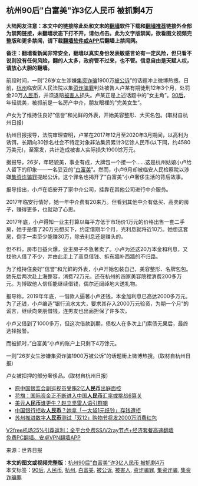  <h2>杭州90后"白富美"诈3亿人民币 被抓剩4万</h2> <p class="notice"><b>大陆网友注意：本文中的链接除此处和文末的<a href="https://github.com/bannedbook/fanqiang" >翻墙</a>软件下载和<a href="https://github.com/killgcd/justmysocks/blob/master/README.md">翻墙推荐</a>链接外全部为禁网链接，未翻墙状态下打不开，请勿点击。此为文字版禁闻，欲看图文视频完整版和更多禁闻，请下载<a href="https://github.com/bannedbook/fanqiang">翻墙软件或APP</a>后翻墙上禁闻网。</p><p>备注：翻墙看新闻非常安全，翻墙以真实身份发表敏感言论有一定风险，但只看不说则没有任何风险，翻的人太多，政府管不过来，也不管。信息自由是天赋人权，请放心大胆的翻墙。</b></p>  <div class="entry"> <p>前段时间，一则&#8221;26岁女生涉嫌<a href="https://www.bannedbook.org/bnews/tag/%E9%9B%86%E8%B5%84%E8%AF%88%E9%AA%97/" class="st_tag internal_tag" rel="tag" title="标签 集资诈骗 下的日志">集资诈骗</a>1900万<a href="https://www.bannedbook.org/bnews/tag/%E8%A2%AB%E5%85%AC%E8%AF%89/" class="st_tag internal_tag" rel="tag" title="标签 被公诉 下的日志">被公诉</a>&#8221;的话题冲上微博热搜。日前，<a href="https://www.bannedbook.org/bnews/tag/%e6%9d%ad%e5%b7%9e/" class="st_tag internal_tag" rel="tag" title="标签 杭州 下的日志">杭州</a>临安区人民法院以集<a href="https://www.bannedbook.org/bnews/tag/%E8%B5%84%E8%AF%88%E9%AA%97%E7%BD%AA/" class="st_tag internal_tag" rel="tag" title="标签 资诈骗罪 下的日志">资诈骗罪</a>判处被告人卢某有期徒刑12年3个月，处罚金20万<a href="https://www.bannedbook.org/bnews/tag/%e4%ba%ba%e6%b0%91%e5%b8%81/" class="st_tag internal_tag" rel="tag" title="标签 人民币 下的日志">人民币</a>，并须退赔<a href="https://www.bannedbook.org/bnews/tag/%E8%A2%AB%E5%AE%B3%E4%BA%BA/" class="st_tag internal_tag" rel="tag" title="标签 被害人 下的日志">被害人</a>损失。卢某正是上述话题中的&#8221;女主角&#8221;。<a href="https://www.bannedbook.org/bnews/tag/90%e5%90%8e/" class="st_tag internal_tag" rel="tag" title="标签 90后 下的日志">90后</a>，年轻貌美，被抓前是一名房产中介，朋友眼裡的&#8221;完美女生&#8221;。</p> <p>卢女为了维持住良好&#8221;信誉&#8221;和光鲜的外表，开始美容整形、大买名包。(取材自杭州日报)</p> <p>杭州日报报导，法院审理查明，卢某在2017年12月至2020年3月期间，以高利为诱饵，长期向30馀名社会不特定对象非法集资累计3亿馀人民币(以下同，约4580万美元)，至案发，共计造成被害人实际损失1900馀万元。</p> <p>据报导，26岁，年轻貌美，事业有成，大牌包一个接一个……这是杭州姑娘小卢给人留下的印象——一名妥妥的&#8221;<a href="https://www.bannedbook.org/bnews/tag/%e7%99%bd%e5%af%8c%e7%be%8e/" class="st_tag internal_tag" rel="tag" title="标签 白富美 下的日志">白富美</a>&#8221;。然而，小卢9月却被临安人民检察院以涉嫌<a href="https://www.bannedbook.org/bnews/tag/%e9%9b%86%e8%b5%84%e8%af%88%e9%aa%97%e7%bd%aa/" class="st_tag internal_tag" rel="tag" title="标签 集资诈骗罪 下的日志">集资诈骗罪</a>提起公诉。这个罪名也揭开了&#8221;白富美&#8221;小卢奢侈生活的背后故事。</p> <p>报导指出，小卢在临安开了家中介公司，挂靠在其他公司进行中介服务。</p>  <p>2017年临安行情好，她一年中介费有20来万。但看到其他中介有低买、高卖的房子，赚得更多，也就动了心思。</p> <p>2017年底，小卢得知一业主打算以每平方低于市场价1万元的价格出售一套二手房，她于是借了20万元想买下，约定借期半个月，光利息就将近10万。她想这套房，倒手一卖至少能赚30万，除去利息还是赚头的。</p> <p>但不料，房市日益火爆，业主房子不急著卖了。小卢为还这20万本金和利息，又找他人借了不少，并由此走上了高息借钱、拆东牆补西牆的不归路。</p> <p>为了维持住良好&#8221;信誉&#8221;和光鲜的外表，小卢开始包装自己，美容整形、名牌包包。她先后两次赴上海整容，消费72万元，还在杭州的四家美容院裡消费200多万元。为博取他人信任能继续借钱，偶尔还阔绰地大送礼物。</p> <p>报导称，2019年年底，一借款人逼著小卢还钱，本金加利息已高达2000多万元。为了还钱，小卢编造&#8221;银行流水太大，要求其存入2000万元验资，为期一个月&#8221;的谎言，继续向亲朋借钱，连男友也出面担保了许多次。</p>  <p>小卢又借到了1000多万，但这次借款到期，债权人在多次上门索债无果后，最终选择报警。</p> <p>而被抓时，&#8221;白富美&#8221;小卢的账户上只剩下4万馀元。</p> <p>一则&#8221;26岁女生涉嫌集资诈骗1900万被公诉&#8221;的话题衝上微博热搜。(取材自杭州日报)</p> <p>卢女被扣押的部分奢侈品。(取材自杭州日报)</p> <ul class='op-related-articles' title='相关阅读'> <li><a href='https://www.bannedbook.org/bnews/baitai/20201215/1448250.html' target='_blank'>原中国银监会副巡视员受贿2亿<b>人民币</b>出庭面控</a></li> <li><a href='https://www.bannedbook.org/bnews/baitai/20201214/1447648.html' target='_blank'>花旗：国际资金正不断进入中国<b>人民币</b>汇率或挑战6算关</a></li> <li><a href='https://www.bannedbook.org/bnews/cbnews/20201212/1446099.html' target='_blank'>美元<b>人民币</b>谁更牛？赵立坚雷人语引群嘲</a></li> <li><a href='https://www.bannedbook.org/bnews/cnnews/20201207/1443343.html' target='_blank'>中国银行拒收<b>人民币</b>？她拿「一大袋1元纸钞」存钱遭拒</a></li> <li><a href='https://www.bannedbook.org/bnews/baitai/20201206/1443193.html' target='_blank'>苏州推进数字<b>人民币</b>测试「双12」购物节将发2000万消费红包</a></li> </ul> <p class="texttj"> <a href="https://github.com/bannedbook/fanqiang/wiki/V2ray%E6%9C%BA%E5%9C%BA" target="_blank">V2free机场25%引荐返利：全平台免费SS/V2ray节点+经济套餐高速翻墙</a><br/> <a href="https://github.com/bannedbook/fanqiang/wiki/%E7%A6%81%E9%97%BB%E7%BD%91%E5%AE%89%E5%8D%93%E7%BF%BB%E5%A2%99%E6%96%B0%E9%97%BBAPP" target="_blank">免费PC翻墙、安卓VPN翻墙APP</a></p><p> 来源：世界日报 </p> <a name='sharetosocial'></a>       <div><b>本文的图文或视频完整版</b>：<a href='https://www.bannedbook.org/bnews/cbnews/20201217/1449778.html'>杭州90后&#8221;白富美&#8221;诈3亿人民币 被抓剩4万</a></div>  </div><!--END ENTRY--> <div class="postfooter"> <div>本文标签：<a href="https://www.bannedbook.org/bnews/tag/90%e5%90%8e/" rel="tag">90后</a>, <a href="https://www.bannedbook.org/bnews/tag/%e4%ba%ba%e6%b0%91%e5%b8%81/" rel="tag">人民币</a>, <a href="https://www.bannedbook.org/bnews/tag/%e6%9d%ad%e5%b7%9e/" rel="tag">杭州</a>, <a href="https://www.bannedbook.org/bnews/tag/%e7%99%bd%e5%af%8c%e7%be%8e/" rel="tag">白富美</a>, <a href="https://www.bannedbook.org/bnews/tag/%E8%A2%AB%E5%85%AC%E8%AF%89/" rel="tag">被公诉</a>, <a href="https://www.bannedbook.org/bnews/tag/%E8%A2%AB%E5%AE%B3%E4%BA%BA/" rel="tag">被害人</a>, <a href="https://www.bannedbook.org/bnews/tag/%E8%B5%84%E8%AF%88%E9%AA%97%E7%BD%AA/" rel="tag">资诈骗罪</a>, <a href="https://www.bannedbook.org/bnews/tag/%E9%9B%86%E8%B5%84%E8%AF%88%E9%AA%97/" rel="tag">集资诈骗</a>, <a href="https://www.bannedbook.org/bnews/tag/%e9%9b%86%e8%b5%84%e8%af%88%e9%aa%97%e7%bd%aa/" rel="tag">集资诈骗罪</a></div>  </div><!--END POSTFOOTER--> 
